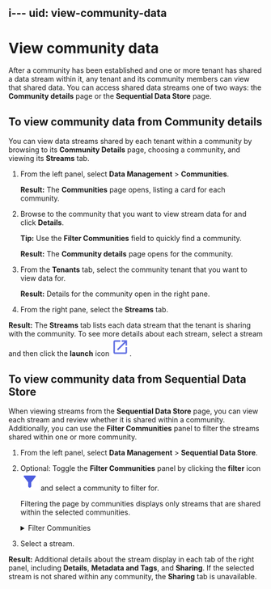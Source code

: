 i---
uid: view-community-data
---

# View community data 

After a community has been established and one or more tenant has shared a data stream within it, any tenant and its community members can view that shared data. You can access shared data streams one of two ways: the **Community details** page or the **Sequential Data Store** page.

## To view community data from Community details

You can view data streams shared by each tenant within a community by browsing to its **Community Details** page, choosing a community, and viewing its **Streams** tab.

1. From the left panel, select **Data Management** > **Communities**.

    **Result:** The **Communities** page opens, listing a card for each community.

1. Browse to the community that you want to view stream data for and click **Details**.

    **Tip:** Use the **Filter Communities** field to quickly find a community.

    **Result:** The **Community details** page opens for the community.

1. From the **Tenants** tab, select the community tenant that you want to view data for.

    **Result:** Details for the community open in the right pane.

1. From the right pane, select the **Streams** tab.

**Result:** The **Streams** tab lists each data stream that the tenant is sharing with the community. To see more details about each stream, select a stream and then click the **launch** icon ![launch icon](images/launch_black_18dp.svg). 

## To view community data from Sequential Data Store

When viewing streams from the **Sequential Data Store** page, you can view each stream and review whether it is shared within a community. Additionally, you can use the **Filter Communities** panel to filter the streams shared within one or more community.

1. From the left panel, select **Data Management** > **Sequential Data Store**.

1. Optional: Toggle the **Filter Communities** panel by clicking the **filter** icon ![filter icon](images/filter_alt_black_18dp.svg) and select a community to filter for.

    Filtering the page by communities displays only streams that are shared within the selected communities.
    
    <details>
        <summary>Filter Communities</summary>
        <img src="images/filter-pane.png" alt="Filter Communities"></img>
    </details>

1. Select a stream.

**Result:** Additional details about the stream display in each tab of the right panel, including **Details**, **Metadata and Tags**, and **Sharing**. If the selected stream is not shared within any community, the **Sharing** tab is unavailable.
